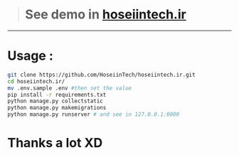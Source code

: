 > # See demo in [hoseiintech.ir](https://hoseiintech.ir)
---
# Usage :
```bash
git clone https://github.com/HoseiinTech/hoseiintech.ir.git
cd hoseiintech.ir/
mv .env.sample .env #then set the value
pip install -r requirements.txt
python manage.py collectstatic
python manage.py makemigrations
python manage.py runserver # and see in 127.0.0.1:8000
```
# Thanks a lot XD
